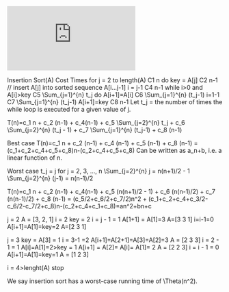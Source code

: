 ![equation](http://www.sciweavers.org/tex2img.php?eq=1%2Bsin%28mc%5E2%29&bc=White&fc=Black&im=jpg&fs=12&ff=arev&edit=)

Insertion Sort(A)							Cost		Times
	for j = 2 to length(A)						C1		n
		do key = A[j]						C2		n-1
		// insert A[j] into sorted sequence A[i...j-1]
		i = j-1							C4		n-1
		while i>0 and A[i]>key					C5		\Sum_{j=1}^{n} t_j
			do A[i+1]=A[i]					C6		\Sum_{j=1}^{n} (t_j-1)
				i=1-1					C7		\Sum_{j=1}^{n} (t_j-1)
			A[i+1]=key					C8		n-1
Let t_j = the number of times the while loop is executed for a given value of j.

T(n)=c_1 n + c_2 (n-1) + c_4(n-1) + c_5 \Sum_{j=2}^{n} t_j + c_6 \Sum_{j=2}^{n} (t_j - 1) + c_7 \Sum_{j=1}^{n} (t_j-1) + c_8 (n-1)

Best case T(n)=c_1 n + c_2 (n-1) + c_4 (n-1) + c_5 (n-1) + c_8 (n-1) = (c_1+c_2+c_4+c_5+c_8)n-(c_2+c_4+c_5+c_8)
Can be written as a_n+b, i.e. a linear function of n.

Worst case t_j = j for j = 2, 3, ..., n
\Sum_{j=2}^{n} j = n(n+1)/2 - 1
\Sum_{j=2}^{n} (j-1) = n(n-1)/2

T(n)=c_1 n + c_2 (n-1) + c_4(n-1) + c_5 (n(n+1)/2 - 1) + c_6 (n(n-1)/2) + c_7 (n(n-1)/2) + c_8 (n-1) = (c_5/2+c_6/2+c_7/2)n^2 + (c_1+c_2+c_4+c_3/2-c_6/2-c_7/2+c_8)n-(c_2+c_4+c_1+c_8)=an^2+bn+c


j = 2
A = [3, 2, 1]
i = 2
key = 2
i = j - 1 = 1
A[1+1] = A[1]=3
A=[3 3 1]
i=i-1=0
A[i+1]=A[1]=key=2
A=[2 3 1]

j = 3
key = A[3] = 1
i = 3-1 =2
A[i+1]=A[2+1]=A[3]=A[2]=3
A = [2 3 3]
i = 2 - 1 = 1
A[i]=A[1]=2>key = 1
A[i+1] = A[2]= A[i]= A[1]= 2
A = [2 2 3]
i = i - 1 = 0
A[i+1]=A[1]=key=1
A = [1 2 3]

i = 4>lenght(A) stop

We say insertion sort has a worst-case running time of \Theta(n^2).